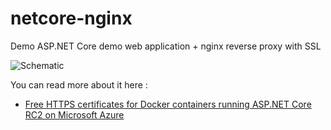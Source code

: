 # netcore-nginx

Demo ASP.NET Core demo web application + nginx reverse proxy with SSL

![Schematic](https://c6.staticflickr.com/8/7494/27687906621_782bf08e81_o.jpg)

You can read more about it here :
- [Free HTTPS certificates for Docker containers running ASP.NET Core RC2 on Microsoft Azure](http://laurentkempe.com/2016/06/20/Free-HTTPS-certificates-for-Docker-containers-running-ASPNET-Core-RC2-on-Microsoft-Azure/)

